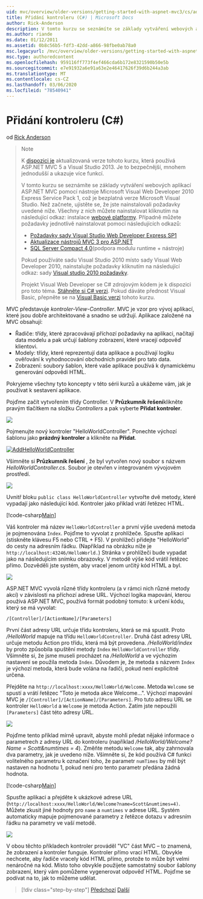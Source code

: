 ```yaml
---
uid: mvc/overview/older-versions/getting-started-with-aspnet-mvc3/cs/adding-a-controller
title: Přidání kontroleru (C#) | Microsoft Docs
author: Rick-Anderson
description: V tomto kurzu se seznámíte se základy vytváření webových aplikací ASP.NET MVC pomocí nástroje Microsoft Visual Web Developer 2010 Express Service Pack 1, který jsem...
ms.author: riande
ms.date: 01/12/2011
ms.assetid: 0b8c56b5-fdf3-42dd-a866-98fbe0ab78a0
msc.legacyurl: /mvc/overview/older-versions/getting-started-with-aspnet-mvc3/cs/adding-a-controller
msc.type: authoredcontent
ms.openlocfilehash: 959116ff773f4ef466cda6b172e8321590b50e5b
ms.sourcegitcommit: e7e91932a6e91a63e2e46417626f39d6b244a3ab
ms.translationtype: MT
ms.contentlocale: cs-CZ
ms.lasthandoff: 03/06/2020
ms.locfileid: "78540941"
---
```

# <a name="adding-a-controller-c"></a>Přidání kontroleru (C#)

od [Rick Anderson](https://twitter.com/RickAndMSFT)

> > [!NOTE]
> > K [dispozici je](../../../getting-started/introduction/getting-started.md) aktualizovaná verze tohoto kurzu, která používá ASP.NET MVC 5 a Visual Studio 2013. Je to bezpečnější, mnohem jednodušší a ukazuje více funkcí.
> 
> 
> V tomto kurzu se seznámíte se základy vytváření webových aplikací ASP.NET MVC pomocí nástroje Microsoft Visual Web Developer 2010 Express Service Pack 1, což je bezplatná verze Microsoft Visual Studio. Než začnete, ujistěte se, že jste nainstalovali požadavky uvedené níže. Všechny z nich můžete nainstalovat kliknutím na následující odkaz: instalace [webové platformy](https://www.microsoft.com/web/gallery/install.aspx?appid=VWD2010SP1Pack). Případně můžete požadavky jednotlivě nainstalovat pomocí následujících odkazů:
> 
> - [Požadavky sady Visual Studio Web Developer Express SP1](https://www.microsoft.com/web/gallery/install.aspx?appid=VWD2010SP1Pack)
> - [Aktualizace nástrojů MVC 3 pro ASP.NET](https://www.microsoft.com/web/gallery/install.aspx?appsxml=&amp;appid=MVC3)
> - [SQL Server Compact 4,0](https://www.microsoft.com/web/gallery/install.aspx?appid=SQLCE;SQLCEVSTools_4_0)(podpora modulu runtime + nástroje)
> 
> Pokud používáte sadu Visual Studio 2010 místo sady Visual Web Developer 2010, nainstalujte požadavky kliknutím na následující odkaz: sady [Visual studio 2010 požadavky](https://www.microsoft.com/web/gallery/install.aspx?appsxml=&amp;appid=VS2010SP1Pack).
> 
> Projekt Visual Web Developer se C# zdrojovým kódem je k dispozici pro toto téma. [Stáhněte si C# verzi](https://code.msdn.microsoft.com/Introduction-to-MVC-3-10d1b098). Pokud dáváte přednost Visual Basic, přepněte se na [Visual Basic verzi](../vb/intro-to-aspnet-mvc-3.md) tohoto kurzu.

MVC představuje *kontroler-View-Controller*. MVC je vzor pro vývoj aplikací, které jsou dobře architektované a snadno se udržují. Aplikace založené na MVC obsahují:

- Řadiče: třídy, které zpracovávají příchozí požadavky na aplikaci, načítají data modelu a pak určují šablony zobrazení, které vracejí odpověď klientovi.
- Modely: třídy, které reprezentují data aplikace a používají logiku ověřování k vyhodnocování obchodních pravidel pro tato data.
- Zobrazení: soubory šablon, které vaše aplikace používá k dynamickému generování odpovědí HTML.

Pokryjeme všechny tyto koncepty v této sérii kurzů a ukážeme vám, jak je používat k sestavení aplikace.

Pojďme začít vytvořením třídy Controller. V **Průzkumník řešení**klikněte pravým tlačítkem na složku *Controllers* a pak vyberte **Přidat kontroler**.

[![](adding-a-controller/_static/image2.png)](adding-a-controller/_static/image1.png)

Pojmenujte nový kontroler "HelloWorldController". Ponechte výchozí šablonu jako **prázdný kontroler** a klikněte na **Přidat**.

[![AddHelloWorldController](adding-a-controller/_static/image4.png)](adding-a-controller/_static/image3.png)

Všimněte si **Průzkumník řešení** , že byl vytvořen nový soubor s názvem *HelloWorldController.cs*. Soubor je otevřen v integrovaném vývojovém prostředí.

![](adding-a-controller/_static/image5.png)

Uvnitř bloku `public class HelloWorldController` vytvořte dvě metody, které vypadají jako následující kód. Kontroler jako příklad vrátí řetězec HTML.

[!code-csharp[Main](adding-a-controller/samples/sample1.cs)]

Váš kontroler má název `HelloWorldController` a první výše uvedená metoda je pojmenována `Index`. Pojďme to vyvolat z prohlížeče. Spusťte aplikaci (stiskněte klávesu F5 nebo CTRL + F5). V prohlížeči přidejte "HelloWorld" do cesty na adresním řádku. (Například na obrázku níže je `http://localhost:43246/HelloWorld.`) Stránka v prohlížeči bude vypadat jako na následujícím snímku obrazovky. V metodě výše kód vrátil řetězec přímo. Dozvěděli jste systém, aby vracel jenom určitý kód HTML a byl.

![](adding-a-controller/_static/image6.png)

ASP.NET MVC vyvolá různé třídy kontroleru (a v rámci nich různé metody akcí) v závislosti na příchozí adrese URL. Výchozí logika mapování, kterou používá ASP.NET MVC, používá formát podobný tomuto: k určení kódu, který se má vyvolat:

`/[Controller]/[ActionName]/[Parameters]`

První část adresy URL určuje třídu kontroleru, která se má spustit. Proto */HelloWorld* mapuje na třídu `HelloWorldController`. Druhá část adresy URL určuje metodu Action pro třídu, která má být provedena. */HelloWorld/index* by proto způsobila spuštění metody `Index` `HelloWorldController` třídy. Všimněte si, že jsme museli procházet na */HelloWorld* a ve výchozím nastavení se použila metoda `Index`. Důvodem je, že metoda s názvem `Index` je výchozí metoda, která bude volána na řadiči, pokud není explicitně určena.

Přejděte na `http://localhost:xxxx/HelloWorld/Welcome`. Metoda `Welcome` se spustí a vrátí řetězec "Toto je metoda akce Welcome...". Výchozí mapování MVC je `/[Controller]/[ActionName]/[Parameters]`. Pro tuto adresu URL se kontroler `HelloWorld` a `Welcome` je metoda Action. Zatím jste nepoužili `[Parameters]` část této adresy URL.

![](adding-a-controller/_static/image7.png)

Pojďme tento příklad mírně upravit, abyste mohli předat nějaké informace o parametrech z adresy URL do kontroleru (například */HelloWorld/Welcome? Name = Scott&amp;numtimes = 4*). Změňte metodu `Welcome` tak, aby zahrnovala dva parametry, jak je uvedeno níže. Všimněte si, že kód používá C# funkci volitelného parametru k označení toho, že parametr `numTimes` by měl být nastaven na hodnotu 1, pokud není pro tento parametr předána žádná hodnota.

[!code-csharp[Main](adding-a-controller/samples/sample2.cs)]

Spusťte aplikaci a přejděte k ukázkové adrese URL (`http://localhost:xxxx/HelloWorld/Welcome?name=Scott&numtimes=4)`. Můžete zkusit jiné hodnoty pro `name` a `numtimes` v adrese URL. Systém automaticky mapuje pojmenované parametry z řetězce dotazu v adresním řádku na parametry ve vaší metodě.

![](adding-a-controller/_static/image8.png)

V obou těchto příkladech kontroler prováděl "VC" část MVC – to znamená, že zobrazení a kontroler funguje. Kontroler přímo vrací HTML. Obvykle nechcete, aby řadiče vracely kód HTML přímo, protože to může být velmi nenáročné na kód. Místo toho obvykle použijete samostatný soubor šablony zobrazení, který vám pomůžeme vygenerovat odpověď HTML. Pojďme se podívat na to, jak to můžeme udělat.

> [!div class="step-by-step"]
> [Předchozí](intro-to-aspnet-mvc-3.md)
> [Další](adding-a-view.md)
